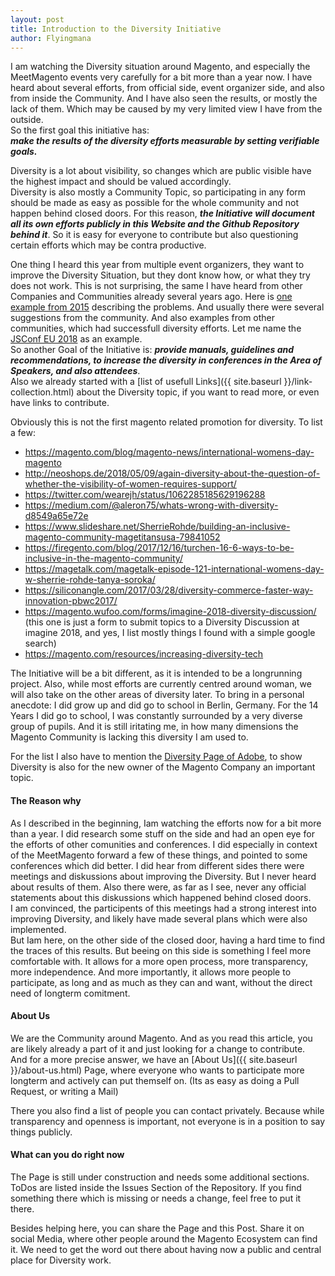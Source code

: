 ```yaml
---
layout: post
title: Introduction to the Diversity Initiative
author: Flyingmana
---
```


I am watching the Diversity situation around Magento,
and especially the MeetMagento events very carefully for a bit more than a year now.
I have heard about several efforts,
from official side, event organizer side, and also from inside the Community.
And I have also seen the results, or mostly the lack of them.
Which may be caused by my very limited view I have from the outside.  
So the first goal this initiative has:  
***make the results of the diversity efforts measurable by setting verifiable goals.***

<!--more-->

Diversity is a lot about visibility, so changes which are public visible have the highest impact and should be valued accordingly.  
Diversity is also mostly a Community Topic, so participating in any form should be made as easy as possible for the whole community and not happen behind closed doors. For this reason, ***the Initiative will document all its own efforts publicly in this Website and the Github Repository behind it***. So it is easy for everyone to contribute but also questioning certain efforts which may be contra productive.

One thing I heard this year from multiple event organizers, they want to improve the Diversity Situation,
but they dont know how, or what they try does not work.
This is not surprising, the same I have heard from other Companies and Communities already several years ago.
Here is [one example from 2015](https://philsturgeon.uk/feminism/2015/08/17/women-speaker-ratio-conversation-loop/) describing the problems.
And usually there were several suggestions from the community. And also examples from other communities, which had successfull diversity efforts. Let me name the [JSConf EU 2018](https://2018.jsconf.eu/speakers/) as an example.  
So another Goal of the Initiative is: ***provide manuals, guidelines and recommendations, to increase the diversity in conferences in the Area of Speakers, and also attendees***.  
Also we already started with a [list of usefull Links]({{ site.baseurl }}/link-collection.html) about the Diversity topic, if you want to read more, or even have links to contribute.

Obviously this is not the first magento related promotion for diversity.
To list a few:  

* <https://magento.com/blog/magento-news/international-womens-day-magento>
* <http://neoshops.de/2018/05/09/again-diversity-about-the-question-of-whether-the-visibility-of-women-requires-support/>
* <https://twitter.com/wearejh/status/1062285185629196288>
* <https://medium.com/@aleron75/whats-wrong-with-diversity-d8549a65e72e>
* <https://www.slideshare.net/SherrieRohde/building-an-inclusive-magento-community-magetitansusa-79841052>
* <https://firegento.com/blog/2017/12/16/turchen-16-6-ways-to-be-inclusive-in-the-magento-community/>
* <https://magetalk.com/magetalk-episode-121-international-womens-day-w-sherrie-rohde-tanya-soroka/>
* <https://siliconangle.com/2017/03/28/diversity-commerce-faster-way-innovation-pbwc2017/>
* <https://magento.wufoo.com/forms/imagine-2018-diversity-discussion/> (this one is just a form to submit topics to a Diversity Discussion at imagine 2018, and yes, I list mostly things I found with a simple google search)
* <https://magento.com/resources/increasing-diversity-tech>

The Initiative will be a bit different, as it is intended to be a longrunning project.
Also, while most efforts are currently centred around woman, we will also take on the other areas of diversity later.
To bring in a personal anecdote: I did grow up and did go to school in Berlin, Germany. For the 14 Years I did go to school, I was constantly surrounded by a very diverse group of pupils. And it is still iritating me, in how many dimensions the Magento Community is lacking this diversity I am used to.

For the list I also have to mention the [Diversity Page of Adobe](https://www.adobe.com/diversity.html), to show Diversity is also for the new owner of the Magento Company an important topic.


#### The Reason why

As I described in the beginning, Iam watching the efforts now for a bit more than a year. I did research some stuff on the side and had an open eye for the efforts of other comunities and conferences. I did especially in context of the MeetMagento forward a few of these things, and pointed to some conferences which did better.
I did hear from different sides there were meetings and diskussions about improving the Diversity. But I never heard about results of them. Also there were, as far as I see, never any official statements about this diskussions which happened behind closed doors.  
I am convinced, the participents of this meetings had a strong interest into improving Diversity, and likely have made several plans which were also implemented.  
But Iam here, on the other side of the closed door, having a hard time to find the traces of this results.
But beeing on this side is something I feel more comfortable with. It allows for a more open process, more transparency, more independence. And more importantly, it allows more people to participate, as long and as much as they can and want, without the direct need of longterm comitment.

#### About Us

We are the Community around Magento. And as you read this article, you are likely already a part of it and just looking for a change to contribute.  
And for a more precise answer, we have an [About Us]({{ site.baseurl }}/about-us.html) Page, where everyone who wants to participate more longterm and actively can put themself on. (Its as easy as doing a Pull Request, or writing a Mail)

There you also find a list of people you can contact privately. Because while transparency and openness is important, not everyone is in a position to say things publicly.

#### What can you do right now

The Page is still under construction and needs some additional sections. ToDos are listed inside the Issues Section of the Repository. If you find something there which is missing or needs a change, feel free to put it there.

Besides helping here, you can share the Page and this Post. Share it on social Media, where other people around the Magento Ecosystem can find it.
We need to get the word out there about having now a public and central place for Diversity work.

